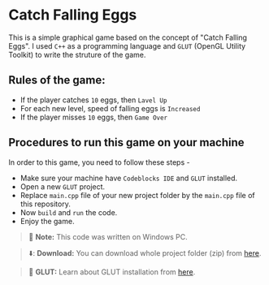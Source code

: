# Catch Falling Eggs 

This is a simple graphical game based on the concept of "Catch Falling Eggs". I used `C++` as a programming language and `GLUT` (OpenGL Utility Toolkit) to write the struture of the game. 

## Rules of the game:
- If the player catches `10` eggs, then `Lavel Up`  
- For each new level, speed of falling eggs is `Increased` 
- If the player misses `10` eggs, then `Game Over`  


## Procedures to run this game on your machine 
In order to this game, you need to follow these steps - 
- Make sure your machine have `Codeblocks IDE` and `GLUT` installed.  
- Open a new `GLUT` project. 
- Replace `main.cpp` file of your new project folder by the `main.cpp` file of this repository. 
- Now `build` and `run` the code. 
- Enjoy the game.  

> :memo: **Note:** This code was written on Windows PC.  

> ⬇️: **Download:** You can download whole project folder (zip) from [here](#). 

> :memo: **GLUT:** Learn about GLUT installation from [here](#). 


